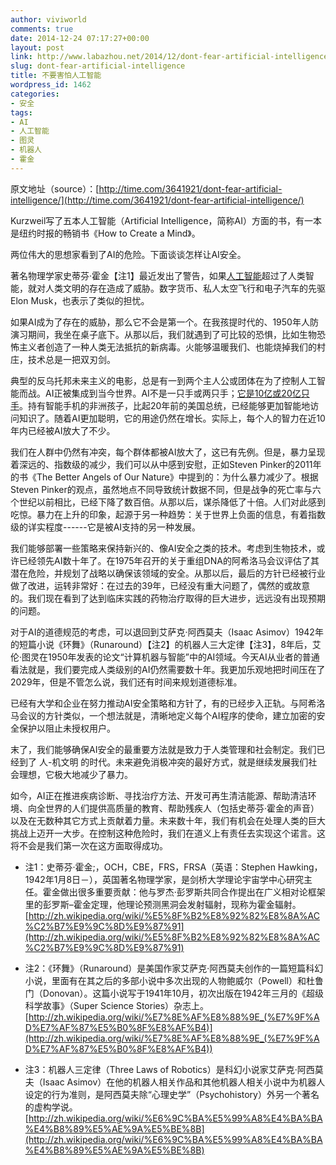 ```yaml
---
author: viviworld
comments: true
date: 2014-12-24 07:17:27+00:00
layout: post
link: http://www.labazhou.net/2014/12/dont-fear-artificial-intelligence/
slug: dont-fear-artificial-intelligence
title: 不要害怕人工智能
wordpress_id: 1462
categories:
- 安全
tags:
- AI
- 人工智能
- 图灵
- 机器人
- 霍金
---
```


原文地址（source）：[http://time.com/3641921/dont-fear-artificial-intelligence/](http://time.com/3641921/dont-fear-artificial-intelligence/)

Kurzweil写了五本人工智能（Artificial Intelligence，简称AI）方面的书，有一本是纽约时报的畅销书《How to Create a Mind》。

两位伟大的思想家看到了AI的危险。下面谈谈怎样让AI安全。

著名物理学家史蒂芬·霍金【注1】最近发出了警告，如果[人工智能](http://www.labazhou.net/2014/06/the-future-of-computer-intelligence-is-everything-but-artificial/)超过了人类智能，就对人类文明的存在造成了威胁。数字货币、私人太空飞行和电子汽车的先驱Elon Musk，也表示了类似的担忧。

如果AI成为了存在的威胁，那么它不会是第一个。在我孩提时代的、1950年人防演习期间，我坐在桌子底下。从那以后，我们就遇到了可比较的恐惧，比如生物恐怖主义者创造了一种人类无法抵抗的新病毒。火能够温暖我们、也能烧掉我们的村庄，技术总是一把双刃剑。

典型的反乌托邦未来主义的电影，总是有一到两个主人公或团体在为了控制人工智能而战。AI正被集成到当今世界。AI不是一只手或两只手；[它是10亿或20亿只手](http://www.labazhou.net/2014/11/iot-wont-work-without-artificial-intelligence/)。持有智能手机的非洲孩子，比起20年前的美国总统，已经能够更加智能地访问知识了。随着AI更加聪明，它的用途仍然在增长。实际上，每个人的智力在近10年内已经被AI放大了不少。

我们在人群中仍然有冲突，每个群体都被AI放大了，这已有先例。但是，暴力呈现着深远的、指数级的减少，我们可以从中感到安慰，正如Steven Pinker的2011年的书《The Better Angels of Our Nature》中提到的：为什么暴力减少了。根据Steven Pinker的观点，虽然地点不同导致统计数据不同，但是战争的死亡率与六个世纪以前相比，已经下降了数百倍。从那以后，谋杀降低了十倍。人们对此感到吃惊。暴力在上升的印象，起源于另一种趋势：关于世界上负面的信息，有着指数级的详实程度------它是被AI支持的另一种发展。

我们能够部署一些策略来保持新兴的、像AI安全之类的技术。考虑到生物技术，或许已经领先AI数十年了。在1975年召开的关于重组DNA的阿希洛马会议评估了其潜在危险，并规划了战略以确保该领域的安全。从那以后，最后的方针已经被行业做了改进，运转非常好：在过去的39年，已经没有重大问题了，偶然的或故意的。我们现在看到了达到临床实践的药物治疗取得的巨大进步，远远没有出现预期的问题。

对于AI的道德规范的考虑，可以退回到艾萨克·阿西莫夫（Isaac Asimov）1942年的短篇小说《环舞》（Runaround）【注2】的机器人三大定律【注3】，8年后，艾伦·图灵在1950年发表的论文“计算机器与智能”中的AI领域。今天AI从业者的普通看法就是，我们要完成人类级别的AI仍然需要数十年。我更加乐观地把时间压在了2029年，但是不管怎么说，我们还有时间来规划道德标准。

已经有大学和企业在努力推动AI安全策略和方针了，有的已经步入正轨。与阿希洛马会议的方针类似，一个想法就是，清晰地定义每个AI程序的使命，建立加密的安全保护以阻止未授权用户。

末了，我们能够确保AI安全的最重要方法就是致力于人类管理和社会制定。我们已经到了 人-机文明 的时代。未来避免消极冲突的最好方式，就是继续发展我们社会理想，它极大地减少了暴力。

如今，AI正在推进疾病诊断、寻找治疗方法、开发可再生清洁能源、帮助清洁环境、向全世界的人们提供高质量的教育、帮助残疾人（包括史蒂芬·霍金的声音）以及在无数种其它方式上贡献着力量。未来数十年，我们有机会在处理人类的巨大挑战上迈开一大步。在控制这种危险时，我们在道义上有责任去实现这个诺言。这将不会是我们第一次在这方面取得成功。



	
  * 注1：史蒂芬·霍金;，OCH，CBE，FRS，FRSA（英语：Stephen Hawking，1942年1月8日－），英国著名物理学家，是剑桥大学理论宇宙学中心研究主任。霍金做出很多重要贡献：他与罗杰·彭罗斯共同合作提出在广义相对论框架里的彭罗斯–霍金定理，他理论预测黑洞会发射辐射，现称为霍金辐射。[http://zh.wikipedia.org/wiki/%E5%8F%B2%E8%92%82%E8%8A%AC%C2%B7%E9%9C%8D%E9%87%91](http://zh.wikipedia.org/wiki/%E5%8F%B2%E8%92%82%E8%8A%AC%C2%B7%E9%9C%8D%E9%87%91)

	
  * 注2：《环舞》（Runaround）是美国作家艾萨克·阿西莫夫创作的一篇短篇科幻小说，里面有在其之后的多部小说中多次出现的人物鲍威尔（Powell）和杜鲁门（Donovan）。这篇小说写于1941年10月，初次出版在1942年三月的《超级科学故事》（Super Science Stories）杂志上。[http://zh.wikipedia.org/wiki/%E7%8E%AF%E8%88%9E_(%E7%9F%AD%E7%AF%87%E5%B0%8F%E8%AF%B4)](http://zh.wikipedia.org/wiki/%E7%8E%AF%E8%88%9E_(%E7%9F%AD%E7%AF%87%E5%B0%8F%E8%AF%B4))

	
  * 注3：机器人三定律（Three Laws of Robotics）是科幻小说家艾萨克·阿西莫夫（Isaac Asimov）在他的机器人相关作品和其他机器人相关小说中为机器人设定的行为准则，是阿西莫夫除“心理史学”（Psychohistory）外另一个著名的虚构学说。[http://zh.wikipedia.org/wiki/%E6%9C%BA%E5%99%A8%E4%BA%BA%E4%B8%89%E5%AE%9A%E5%BE%8B](http://zh.wikipedia.org/wiki/%E6%9C%BA%E5%99%A8%E4%BA%BA%E4%B8%89%E5%AE%9A%E5%BE%8B)


